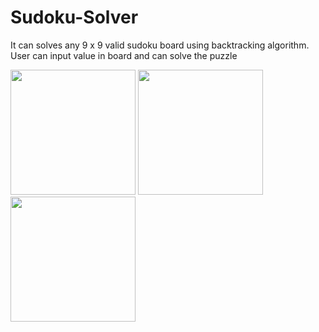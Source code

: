 # Sudoku-Solver
It can solves any 9 x 9 valid sudoku board using backtracking algorithm. User can input value in board and can solve the puzzle

<p float="middle">
  <img src="https://user-images.githubusercontent.com/70535588/121784036-34d56080-cbcf-11eb-9647-440385d53ce3.jpg" width="200" />
  <img src="https://user-images.githubusercontent.com/70535588/121784054-51719880-cbcf-11eb-9b3a-20cc218c098e.jpg" width="200" /> 
  <img src="https://user-images.githubusercontent.com/70535588/121784059-5afb0080-cbcf-11eb-80b0-0e4912a85e87.jpg" width="200" /> 
</p>
